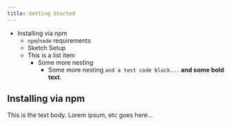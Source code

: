 ```yaml
---
title: Getting Started
---
```


- Installing via npm
  - `npm`/`node` requirements
  - Sketch Setup
  - This is a list item
    - Some more nesting
      - Some more nesting `and a test code block...` **and some bold text**.


## Installing via npm

This is the text body. Lorem ipsum, etc goes here...
